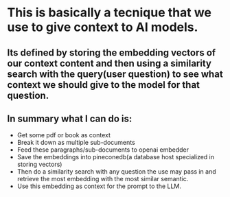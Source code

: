 # This is basically a tecnique that we use to give context to AI models. 

## Its defined by storing the embedding vectors of our context content and then using a similarity search with the query(user question) to see what context we should give to the model for that question.

## In summary what I can do is:

- Get some pdf or book as context
- Break it down as multiple sub-documents
- Feed these paragraphs/sub-documents to openai embedder
- Save the embeddings into pineconedb(a database host specialized in storing vectors)
- Then do a similarity search with any question the use may pass in and retrieve the most embedding with the most similar semantic.
- Use this embedding as context for the prompt to the LLM.
